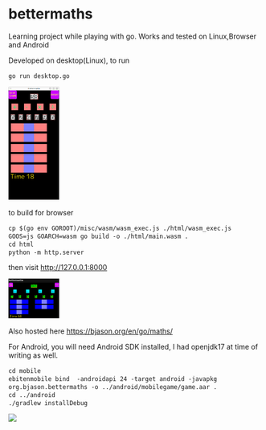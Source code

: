 # bettermaths

Learning project while playing with go. Works and tested on Linux,Browser and Android

Developed on desktop(Linux), to run

```
go run desktop.go
```

<img src="images/desktop.png" width="20%">

to build for browser

```
cp $(go env GOROOT)/misc/wasm/wasm_exec.js ./html/wasm_exec.js
GOOS=js GOARCH=wasm go build -o ./html/main.wasm .
cd html
python -m http.server
```
then visit http://127.0.0.1:8000

<img src="images/web.png" width="20%">

Also hosted here https://bjason.org/en/go/maths/ 

For Android, you will need Android SDK installed, I had openjdk17 at time of writing as well.

```
cd mobile
ebitenmobile bind  -androidapi 24 -target android -javapkg org.bjason.bettermaths -o ../android/mobilegame/game.aar .
cd ../android
./gradlew installDebug
```

<img src="images/android.png" width="20%">
